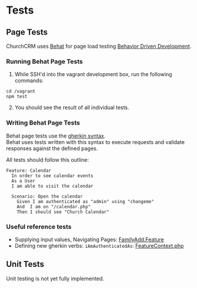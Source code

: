 # Tests

## Page Tests
ChurchCRM uses [Behat](http://behat.org/en/latest/quick_start.html) for page load testing [Behavior Driven Development](https://en.wikipedia.org/wiki/Behavior-driven_development).

### Running Behat Page Tests

1.  While SSH'd into the vagrant development box, run the following commands:
```
cd /vagrant
npm test
```
2. You should see the result of all individual tests.


### Writing Behat Page Tests

Behat page tests use the [gherkin syntax](http://docs.behat.org/en/v2.5/guides/1.gherkin.html).  
Behat uses tests written with this syntax to execute requests and validate responses against the defined pages.


All tests should follow this outline:
```
Feature: Calendar
  In order to see calendar events
  As a User
  I am able to visit the calendar

  Scenario: Open the calendar
    Given I am authenticated as "admin" using "changeme"
    And  I am on "/calendar.php"
    Then I should see "Church Calendar"
```

### Useful reference tests

* Supplying input values, Navigating Pages: [FamilyAdd.Feature](https://github.com/ChurchCRM/CRM/blob/master/tests/behat/features/Families/FamilyAdd.feature)
* Defining new gherkin verbs: ```iAmAuthenticatedAs```: [FeatureContext.php](https://github.com/ChurchCRM/CRM/blob/master/tests/behat/features/bootstrap/FeatureContext.php#L27)


## Unit Tests
Unit testing is not yet fully implemented.